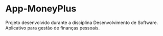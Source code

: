 # App-MoneyPlus
Projeto desenvolvido durante a disciplina Desenvolvimento de Software. Aplicativo para gestão de finanças pessoais.
